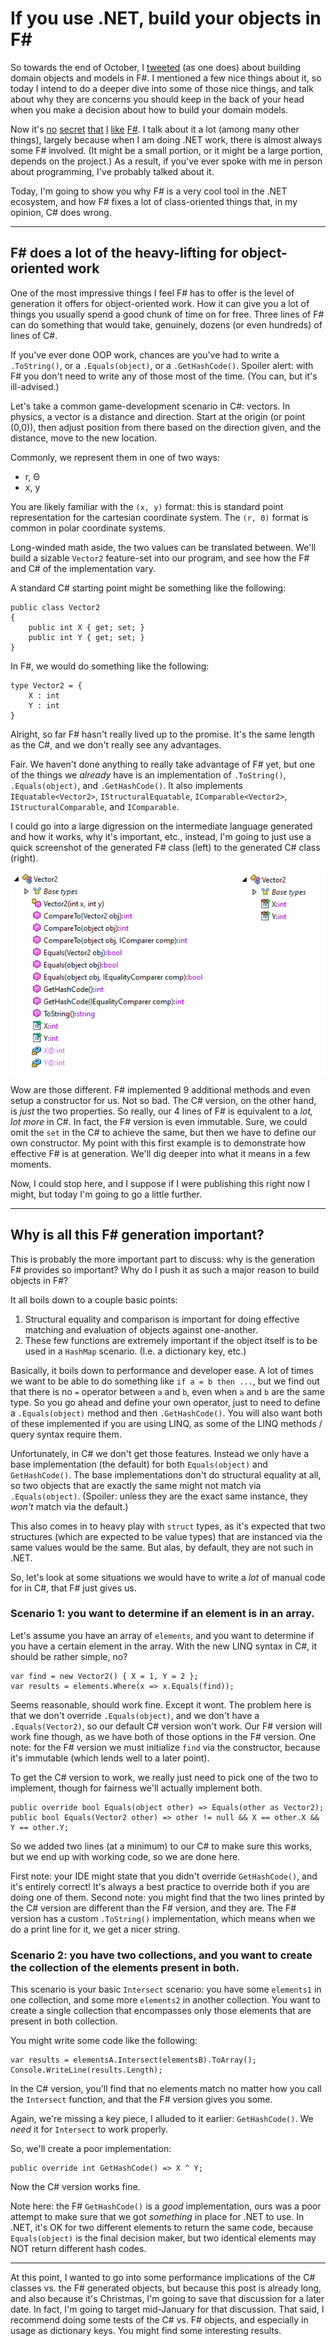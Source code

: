 # If you use .NET, build your objects in F#

So towards the end of October, I [tweeted][1] (as one does) about building
domain objects and models in F#. I mentioned a few nice things about it, so
today I intend to do a deeper dive into some of those nice things, and talk
about why they are concerns you should keep in the back of your head when you
make a decision about how to build your domain models.

Now it's [no][2] [secret][3] [that][4] [I][5] [like][6] [F#][7]. I talk about
it a lot (among many other things), largely because when I am doing .NET work,
there is almost always some F# involved. (It might be a small portion, or it
might be a large portion, depends on the project.) As a result, if you've ever
spoke with me in person about programming, I've probably talked about it.

Today, I'm going to show you why F# is a very cool tool in the .NET ecosystem,
and how F# fixes a lot of class-oriented things that, in my opinion, C# does
wrong.

---

## F# does a lot of the heavy-lifting for object-oriented work

One of the most impressive things I feel F# has to offer is the level of
generation it offers for object-oriented work. How it can give you a lot of
things you usually spend a good chunk of time on for free. Three lines of F#
can do something that would take, genuinely, dozens (or even hundreds) of lines
of C#.

If you've ever done OOP work, chances are you've had to write a `.ToString()`,
or a `.Equals(object)`, or a `.GetHashCode()`. Spoiler alert: with F# you don't
need to write any of those most of the time. (You can, but it's ill-advised.)

Let's take a common game-development scenario in C#: vectors. In physics, a
vector is a distance and direction. Start at the origin (or point (0,0)), then
adjust position from there based on the direction given, and the distance, move
to the new location.

Commonly, we represent them in one of two ways:

- r, Θ
- x, y

You are likely familiar with the `(x, y)` format: this is standard point
representation for the cartesian coordinate system. The `(r, Θ)` format is
common in polar coordinate systems.

Long-winded math aside, the two values can be translated between. We'll build a
sizable `Vector2` feature-set into our program, and see how the F# and C# of
the implementation vary.

A standard C# starting point might be something like the following:

    public class Vector2 
    {
        public int X { get; set; }
        public int Y { get; set; }
    }
    
In F#, we would do something like the following:

    type Vector2 = {
        X : int
        Y : int
    }
    
Alright, so far F# hasn't really lived up to the promise. It's the same length
as the C#, and we don't really see any advantages.

Fair. We haven't done anything to really take advantage of F# yet, but one of
the things we _already_ have is an implementation of `.ToString()`,
`.Equals(object)`, and `.GetHashCode()`. It also implements
`IEquatable<Vector2>`, `IStructuralEquatable`, `IComparable<Vector2>`,
`IStructuralComparable`, and `IComparable`.

I could go into a large digression on the intermediate language generated and
how it works, why it's important, etc., instead, I'm going to just use a quick
screenshot of the generated F# class (left) to the generated C# class (right).

![F# and C# comparison](Step1.png)

Wow are those different. F# implemented 9 additional methods and even setup a
constructor for us. Not so bad. The C# version, on the other hand, is _just_
the two properties. So really, our 4 lines of F# is equivalent to a _lot,
lot more_ in C#. In fact, the F# version is even immutable. Sure, we could omit
the `set` in the C# to achieve the same, but then we have to define our own
constructor. My point with this first example is to demonstrate how effective
F# is at generation. We'll dig deeper into what it means in a few moments.

Now, I could stop here, and I suppose if I were publishing this right now I
might, but today I'm going to go a little further.

---

## Why is all this F# generation important?

This is probably the more important part to discuss: why is the generation F#
provides so important? Why do I push it as such a major reason to build objects
in F#?

It all boils down to a couple basic points:

1. Structural equality and comparison is important for doing effective matching
and evaluation of objects against one-another.
2. These few functions are extremely important if the object itself is to be
used in a `HashMap` scenario. (I.e. a dictionary key, etc.)

Basically, it boils down to performance and developer ease. A lot of times we
want to be able to do something like `if a = b then ...`, but we find out that
there is no `=` operator between `a` and `b`, even when `a` and `b` are the
same type. So you go ahead and define your own operator, just to need to define
a `.Equals(object)` method and then `.GetHashCode()`. You will also want both
of these implemented if you are using LINQ, as some of the LINQ methods / query
syntax require them.

Unfortunately, in C# we don't get those features. Instead we only have a base
implementation (the default) for both `Equals(object)` and `GetHashCode()`. The
base implementations don't do structural equality at all, so two objects that
are exactly the same might not match via `.Equals(object)`. (Spoiler: unless
they are the exact same instance, they _won't_ match via the default.)

This also comes in to heavy play with `struct` types, as it's expected that two
structures (which are expected to be value types) that are instanced via the
same values would be the same. But alas, by default, they are not such in .NET.

So, let's look at some situations we would have to write a _lot_ of manual code
for in C#, that F# just gives us.

### Scenario 1: you want to determine if an element is in an array.

Let's assume you have an array of `elements`, and you want to determine if you
have a certain element in the array. With the new LINQ syntax in C#, it should
be rather simple, no?

    var find = new Vector2() { X = 1, Y = 2 };
    var results = elements.Where(x => x.Equals(find));
    
Seems reasonable, should work fine. Except it wont. The problem here is that we
don't override `.Equals(object)`, and we don't have a `.Equals(Vector2)`, so
our default C# version won't work. Our F# version will work fine though, as we
have both of those options in the F# version. One note: for the F# version we
must initialize `find` via the constructor, because it's immutable (which lends
well to a later point).

To get the C# version to work, we really just need to pick one of the two to
implement, though for fairness we'll actually implement both.

    public override bool Equals(object other) => Equals(other as Vector2);
    public bool Equals(Vector2 other) => other != null && X == other.X && Y == other.Y;    

So we added two lines (at a minimum) to our C# to make sure this works, but we
end up with working code, so we are done here.

First note: your IDE might state that you didn't override `GetHashCode()`, and
it's entirely correct! It's always a best practice to override both if you are
doing one of them. Second note: you might find that the two lines printed by 
the C# version are different than the F# version, and they are. The F# version
has a custom `.ToString()` implementation, which means when we do a print line
for it, we get a nicer string.

### Scenario 2: you have two collections, and you want to create the collection of the elements present in both.

This scenario is your basic `Intersect` scenario: you have some `elements1` in one
collection, and some more `elements2` in another collection. You want to create
a single collection that encompasses only those elements that are present in
both collection.

You might write some code like the following:

    var results = elementsA.Intersect(elementsB).ToArray();
    Console.WriteLine(results.Length);
    
In the C# version, you'll find that no elements match no matter how you call
the `Intersect` function, and that the F# version gives you some.

Again, we're missing a key piece, I alluded to it earlier: `GetHashCode()`. We
_need_ it for `Intersect` to work properly.

So, we'll create a poor implementation:

    public override int GetHashCode() => X ^ Y;
    
Now the C# version works fine.

Note here: the F# `GetHashCode()` is a _good_ implementation, ours was a poor
attempt to make sure that we got _something_ in place for .NET to use. In .NET,
it's OK for two different elements to return the same code, because
`Equals(object)` is the final decision maker, but two identical elements may
NOT return different hash codes.

---

At this point, I wanted to go into some performance implications of the C#
classes vs. the F# generated objects, but because this post is already long,
and also because it's Christmas, I'm going to save that discussion for a later
date. In fact, I'm going to target mid-January for that discussion. That said,
I recommend doing some tests of the C# vs. F# objects, and especially in usage
as dictionary keys. You might find some interesting results.

[1]: https://twitter.com/EBrown8534/status/1189615987949215746
[2]: https://twitter.com/EBrown8534/status/1136671940079509504
[3]: https://twitter.com/EBrown8534/status/1195001538692997120
[4]: https://twitter.com/EBrown8534/status/1140716675937046528
[5]: https://twitter.com/EBrown8534/status/1209207151501164545
[6]: https://twitter.com/EBrown8534/status/1131290353137594368
[7]: https://twitter.com/EBrown8534/status/1174087565168787456

